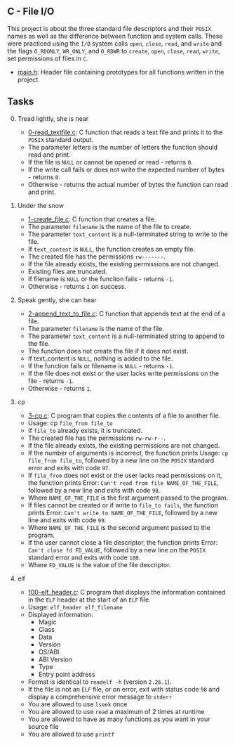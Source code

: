 ## C - File I/O

This project is about the three standard file descriptors and their `POSIX` names as well as the difference between function and system calls. These were practiced using the `I/O` system calls `open`, `close`, `read`, and `write` and the flags `O_RDONLY`, `WR_ONLY`, and `O_RDWR` to `create`, `open`, `close`, `read`, `write`, set permissions of files in `C`.

- [main.h](https://github.com/Callistus25/alx-low_level_programming/blob/master/0x15-file_io/main.h): Header file containing prototypes for all functions written in the project.

## Tasks

0. Tread lightly, she is near

	- [0-read_textfile.c](https://github.com/Callistus25/alx-low_level_programming/blob/master/0x15-file_io/0-read_textfile.c): C function that reads a text file and prints it to the `POSIX` standard output.
	- The parameter letters is the number of letters the function should read and print.
	- If the file is `NULL` or cannot be opened or read - returns `0`.
	- If the write call fails or does not write the expected number of bytes - returns `0`.
	- Otherwise - returns the actual number of bytes the function can read and print.

1. Under the snow

	- [1-create_file.c](https://github.com/Callistus25/alx-low_level_programming/blob/master/0x15-file_io/1-create_file.c): C function that creates a file.
	- The parameter `filename` is the name of the file to create.
	- The parameter `text_content` is a null-terminated string to write to the file.
	- If `text_content` is `NULL`, the function creates an empty file.
	- The created file has the permissions `rw-------`.
	- If the file already exists, the existing permissions are not changed.
	- Existing files are truncated.
	- If filename is `NULL` or the funciton fails - returns `-1`.
	- Otherwise - returns `1` on success.

2. Speak gently, she can hear

	- [2-append_text_to_file.c](https://github.com/Callistus25/alx-low_level_programming/blob/master/0x15-file_io/2-append_text_to_file.c): C function that appends text at the end of a file.
	- The parameter `filename` is the name of the file.
	- The parameter `text_content` is a null-terminated string to append to the file.
	- The function does not create the file if it does not exist.
	- If text_content is `NULL`, nothing is added to the file.
	- If the function fails or filename is `NULL` - returns `-1`.
	- If the file does not exist or the user lacks write permissions on the file - returns `-1`.
	- Otherwise - returns `1`.
3. cp

	- [3-cp.c](https://github.com/Callistus25/alx-low_level_programming/blob/master/0x15-file_io/3-cp.c): C program that copies the contents of a file to another file.
	- Usage: cp `file_from file_to`
	- If `file_to` already exists, it is truncated.
	- The created file has the permissions `rw-rw-r--`.
	- If the file already exists, the existing permissions are not changed.
	- If the number of arguments is incorrect, the function prints Usage: `cp file_from file_to`, followed by a new line on the `POSIX` standard error and exits with code `97`.
	- If `file_from` does not exist or the user lacks read permissions on it, the function prints Error: `Can't read from file NAME_OF_THE_FILE`, followed by a new line and exits with code `98`.
	- Where `NAME_OF_THE_FILE` is the first argument passed to the program.
	- If files cannot be created or if write to `file_to fails`, the function prints Error: `Can't write to NAME_OF_THE_FILE`, followed by a new line and exits with code `99`.
	- Where `NAME_OF_THE_FILE` is the second argument passed to the program.
	- If the user cannot close a file descriptor, the function prints Error: `Can't close fd FD_VALUE`, followed by a new line on the `POSIX` standard error and exits with code `100`.
	- Where `FD_VALUE` is the value of the file descriptor.

4. elf

	- [100-elf_header.c](https://github.com/Callistus25/alx-low_level_programming/blob/master/0x15-file_io/100-elf_header.c): C program that displays the information contained in the `ELF` header at the start of an `ELF` file.
	- Usage: `elf_header elf_filename`
	- Displayed information:
		- Magic
		- Class
		- Data
		- Version
		- OS/ABI
		- ABI Version
		- Type
		- Entry point address
	- Format is identical to `readelf -h` (version `2.26.1`).
	- If the file is not an `ELF` file, or on error, exit with status code `98` and display a comprehensive error message to `stderr`
	- You are allowed to use `lseek` once
	- You are allowed to use `read` a maximum of 2 times at runtime
	- You are allowed to have as many functions as you want in your source file
	- You are allowed to use `printf`
